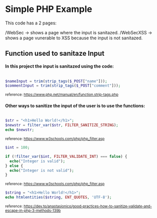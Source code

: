 # Simple PHP Example

This code has a 2 pages:

/WebSec -> shows a page where the input is sanitazed.
/WebSecXSS -> shows a page vunerable to XSS because the input is not sanitazed.

## Function used to sanitaze Input

#### In this project the input is sanitazed using the code:

```PHP

$nameInput = trim(strip_tags($_POST["name"]));
$commentInput = trim(strip_tags($_POST["comment"]));

```
<sub>reference: https://www.php.net/manual/en/function.strip-tags.php</sub>

#### Other ways to sanitize the input of the user is to use the functions:

```PHP

$str = "<h1>Hello World!</h1>";
$newstr = filter_var($str, FILTER_SANITIZE_STRING);
echo $newstr;

```
<sub>reference: https://www.w3schools.com/php/php_filter.asp</sub>


```PHP
$int = 100;

if (!filter_var($int, FILTER_VALIDATE_INT) === false) {
  echo("Integer is valid");
} else {
  echo("Integer is not valid");
}
```
<sub>reference: https://www.w3schools.com/php/php_filter.asp</sub>


```PHP
$string = "<h1>Hello World!</h1>";
echo htmlentities($string, ENT_QUOTES, 'UTF-8');
```
<sub>reference: https://dev.to/anastasionico/good-practices-how-to-sanitize-validate-and-escape-in-php-3-methods-139b</sub>

